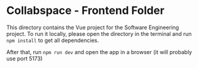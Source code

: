 # Collabspace - Frontend Folder

This directory contains the Vue project for the Software Engineering project. To run it locally, please open the directory in the terminal and run `npm install` to get all dependencies.

After that, run `npm run dev` and open the app in a browser (it will probably use port 5173)

